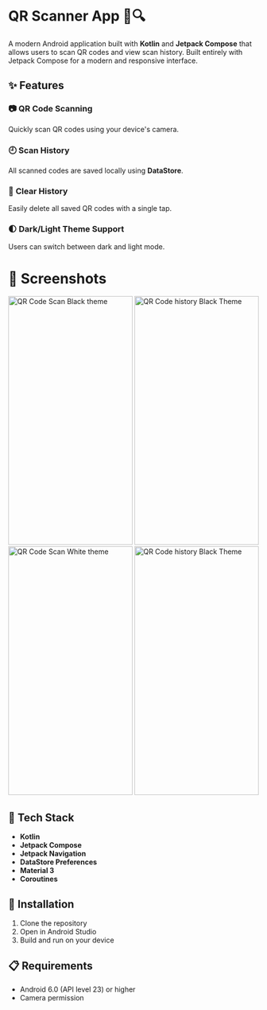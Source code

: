 # QR Scanner App 📱🔍

A modern Android application built with **Kotlin** and **Jetpack Compose** that allows users to scan QR codes and view scan history.
Built entirely with Jetpack Compose for a modern and responsive interface.


## ✨ Features

 ### 📷 **QR Code Scanning**
  Quickly scan QR codes using your device's camera.
### 🕘 **Scan History**
  All scanned codes are saved locally using **DataStore**.
### 🧹 **Clear History**
  Easily delete all saved QR codes with a single tap.
### 🌓 **Dark/Light Theme Support**
  Users can switch between dark and light mode. 

  # 📱 Screenshots
  <p float="left"> 
   <img src="https://github.com/user-attachments/assets/08819856-c664-421f-972c-3e7d7b54cf27" alt="QR Code Scan Black theme" width="250" height="500"/> 
   <img src="https://github.com/user-attachments/assets/c46d682d-508d-4e4c-98f8-83809c7d258f" alt="QR Code history Black Theme" width="250" height="500"/> 
   <br>
   <img src="https://github.com/user-attachments/assets/1a3c8c2b-eeff-470c-9c75-dc86fa886b5c" alt="QR Code Scan White theme" width="250" height="500"/>
   <img src="https://github.com/user-attachments/assets/df1a7e60-b0de-4dd0-8203-66648818f05b" alt="QR Code history Black Theme" width="250" height="500"/> 
  </p>

## 🧰 Tech Stack

- **Kotlin**
- **Jetpack Compose**
- **Jetpack Navigation**
- **DataStore Preferences**
- **Material 3**
- **Coroutines**

## 🚀 Installation
1. Clone the repository
2. Open in Android Studio
3. Build and run on your device

## 📋 Requirements
- Android 6.0 (API level 23) or higher
- Camera permission
